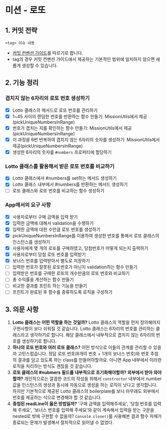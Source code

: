 # 미션 - 로또

## 1. 커밋 전략

```
<tag> 이슈 내용
```

- [커밋 컨벤션 가이드](https://gist.github.com/stephenparish/9941e89d80e2bc58a153)를 따르기로 합니다.
- tag의 경우 커밋 컨벤션 가이드에서 제공하는 기본적인 범위에 일치하지 않으면 새롭게 생성할 수 있습니다.

## 2. 기능 정리

### 겹치지 않는 6자리의 로또 번호 생성하기

- [x] Lotto 클래스의 메서드로 로또 번호를 관리하기
- [x] 1~45 사이의 랜덤한 번호를 반환하는 함수 만들기: MissionUtils에서 제공(pickUniqueNumbersInRange)
- [x] 번호가 겹치는 지를 확인하는 함수 만들기: MissionUtils에서 제공(pickUniqueNumbersInRange)
- [x] 이 과정을 6번 반복하여 겹치지 않는 6자리의 숫자를 생성하기: MissionUtils에서 제공(pickUniqueNumbersInRange)
- [x] 생성한 6자리의 숫자를 `#numbers` 프로퍼티에 할당하기

### Lotto 클래스를 활용해서 받은 로또 번호를 비교하기

- [x] Lotto 클래스에서 #numbers를 set하는 메서드 생성하기
- [x] Lotto 클래스 내부에서 #numbers를 반환하는 메서드 생성하기
- [ ] 로또 클래스와 로또 번호를 비교하는 함수 생성하기

### App에서의 요구 사항

- [x] 사용자로부터 구매 금액을 입력 받기
- [x] 입력한 금액에 대해서 validation을 수행하기
- [x] 입력한 금액에 대한 수만큼 로또 번호를 생성하기
- [x] pickUniqueNumbersInRange를 이용하여 생성한 번호를 통해서 로또 클래스의 인스턴스를 생성하기
- [x] 사용자에게 몇 개의 로또를 구매하였고, 당첨번호가 어떻게 되는지 출력하기
- [x] 사용자로부터 당첨 로또 번호를 입력받기
- [x] 보너스 번호를 입력받아서 별도로 저장하기
- [ ] 입력한 번호가 잘못된 로또번호가 아닌지 validation하는 함수 만들기
- [ ] 입력받은 번호를 구매한 로또의 개수만큼의 로또 번호와 비교하기
- [ ] 총 수익률을 계산하는 함수 만들기
- [ ] 비교한 결과를 프린트 하는 기능을 만들기
- [ ] 프린트가 완료된 후 함수를 종류하도록 로직을 구성하기

## 3. 의문 사항

1. **Lotto 클래스는 어떤 역할을 하는 것일까?** Lotto 클래스의 역할을 먼저 정의해야지 구현사항이 보다 쉬워질 것 같습니다. Lotto 클래스는 6자리의 번호를 관리하는 클래스라고 생각하기로 합니다. 해당 클래스에서 내부적으로 겹치지 않는 6자리의 번호를 생성하기로 합니다.
2. **하나의 로또 번호와 여러 로또 클래스?** 어떤 방식으로 이들의 관계를 관리할 수 있을까 고민스럽습니다. 정답 로또 번호(6개의 번호 + 1개의 보너스 번호)와 번호 추첨의 결과를 담고 있도록 하는 class를 만들어야할까요. 아니면 App 내부에서 이러한 로직을 처리하는 방식도 괜찮을 것 같습니다.
3. **로또 클래스의 #nubmers 필드를 내부적으로 초기화해야할까? 외부에서 받아 와야 할까?** 개인적으로는 깔끔한 코드의 작성을 위해서 `constructor` 내부에서 number값을 인스턴스의 생성과 동시에 자동으로 생성을 하는 로직이 낫다고 생각합니다. 하지만 기본적으로 제공된 Lotto 클래스의 boilerplate를 보니 아무래도 외부에서 번호를 제공하는 식으로 변경해야 할 것 같습니다.
4. **중첩된 readLine이 옳은 방법일까?** '구매 금액을 입력해주세요', '당첨 번호를 입력해 주세요', '보너스 번호를 입력해 주세요'와 같이 계속해서 입력을 받는 구문을 nested로 밖에 구현할 수 없을까? `Console.close()`를 사용해본 결과 함수 자체가 종료되는 문제가 발생해서 절차적으로 읽어낼 수 없었다.

